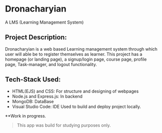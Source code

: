# Dronacharyian
A LMS (Learning Management System)

## Project Description:
Dronacharyian is a web based Learning management system through which 
user will able be to register themselves as learner.
This project has a homepage (or landing page), a signup/login page, course 
page, profile page, Task-manager, and logout functionality.

## Tech-Stack Used:
- HTML(EJS) and CSS: For structure and designing of webpages
- Node.js and Express.js: In backend
- MongoDB: DataBase
- Visual Studio Code: IDE Used to build and deploy project locally.
 
**Work in progress.
 
> This app was build for studying purposes only.
